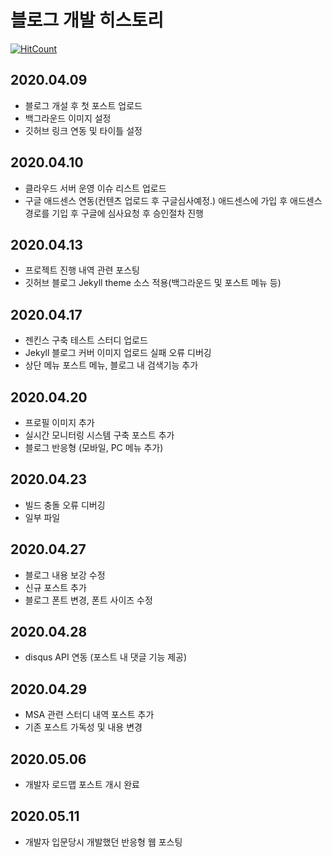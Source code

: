 # 블로그  개발 히스토리 

[![HitCount](http://hits.dwyl.io/ldk-hub/ldk-hub.github.io.svg)](http://hits.dwyl.io/ldk-hub/ldk-hub.github.io)

## 2020.04.09
 - 블로그 개설 후 첫 포스트 업로드
 - 백그라운드 이미지 설정
 - 깃허브 링크 연동 및 타이틀 설정 
 
## 2020.04.10 
 - 클라우드 서버 운영 이슈 리스트 업로드
 - 구글 애드센스 연동(컨텐츠 업로드 후 구글심사예정.)
   애드센스에 가입 후 애드센스 경로를 기입 후 구글에 심사요청 후 승인절차 진행

## 2020.04.13
 - 프로젝트 진행 내역 관련 포스팅
 - 깃허브 블로그 Jekyll theme 소스 적용(백그라운드 및 포스트 메뉴 등) 

## 2020.04.17
 - 젠킨스 구축 테스트 스터디 업로드
 - Jekyll 블로그 커버 이미지 업로드 실패 오류 디버깅
 - 상단 메뉴 포스트 메뉴, 블로그 내 검색기능 추가

## 2020.04.20
 - 프로필 이미지 추가
 - 실시간 모니터링 시스템 구축 포스트 추가
 - 블로그 반응형 (모바일, PC 메뉴 추가)

## 2020.04.23
  - 빌드 충돌 오류 디버깅
  - 일부 파일 

## 2020.04.27
  - 블로그 내용 보강 수정
  - 신규 포스트 추가
  - 블로그 폰트 변경, 폰트 사이즈 수정
  
## 2020.04.28
  - disqus API 연동 (포스트 내 댓글 기능 제공)

## 2020.04.29
  - MSA 관련 스터디 내역 포스트 추가
  - 기존 포스트 가독성 및 내용 변경
  
## 2020.05.06
  - 개발자 로드맵 포스트 개시 완료

## 2020.05.11
  - 개발자 입문당시 개발했던 반응형 웹 포스팅 
